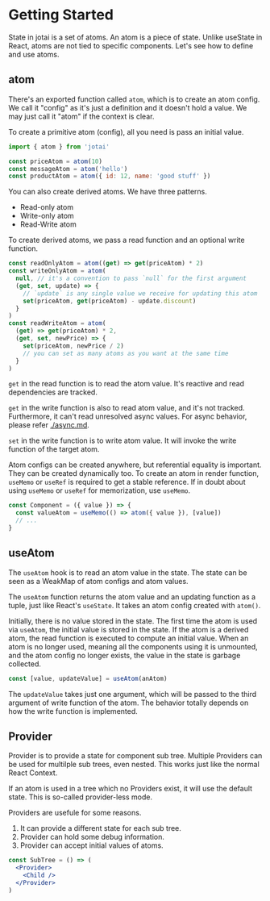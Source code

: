 # Getting Started

State in jotai is a set of atoms.
An atom is a piece of state.
Unlike useState in React, atoms are not tied to specific components.
Let's see how to define and use atoms.

## atom

There's an exported function called `atom`, which is to create
an atom config. We call it "config" as it's just a definition
and it doesn't hold a value. We may just call it "atom" if the context is clear.

To create a primitive atom (config), all you need is pass an initial value.

```js
import { atom } from 'jotai'

const priceAtom = atom(10)
const messageAtom = atom('hello')
const productAtom = atom({ id: 12, name: 'good stuff' })
```

You can also create derived atoms. We have three patterns.

- Read-only atom
- Write-only atom
- Read-Write atom

To create derived atoms, we pass a read function and an optional write function.

```js
const readOnlyAtom = atom((get) => get(priceAtom) * 2)
const writeOnlyAtom = atom(
  null, // it's a convention to pass `null` for the first argument
  (get, set, update) => {
    // `update` is any single value we receive for updating this atom
    set(priceAtom, get(priceAtom) - update.discount)
  }
)
const readWriteAtom = atom(
  (get) => get(priceAtom) * 2,
  (get, set, newPrice) => {
    set(priceAtom, newPrice / 2)
    // you can set as many atoms as you want at the same time
  }
)
```

`get` in the read function is to read the atom value.
It's reactive and read dependencies are tracked.

`get` in the write function is also to read atom value, and it's not tracked.
Furthermore, it can't read unresolved async values.
For async behavior, please refer [./async.md](async.md).

`set` in the write function is to write atom value.
It will invoke the write function of the target atom.

Atom configs can be created anywhere, but referential equality is important.
They can be created dynamically too.
To create an atom in render function, `useMemo` or `useRef` is required to get a stable reference. If in doubt about using `useMemo` or `useRef` for memorization, use `useMemo`.

```jsx
const Component = ({ value }) => {
  const valueAtom = useMemo(() => atom({ value }), [value])
  // ...
}
```

## useAtom

The `useAtom` hook is to read an atom value in the state.
The state can be seen as a WeakMap of atom configs and atom values.

The `useAtom` function returns the atom value and an updating function as a tuple,
just like React's `useState`.
It takes an atom config created with `atom()`.

Initially, there is no value stored in the state.
The first time the atom is used via `useAtom`,
the initial value is stored in the state.
If the atom is a derived atom, the read function is executed to compute an initial value.
When an atom is no longer used, meaning all the components using it is unmounted,
and the atom config no longer exists, the value in the state is garbage collected.

```js
const [value, updateValue] = useAtom(anAtom)
```

The `updateValue` takes just one argument, which will be passed
to the third argument of write function of the atom.
The behavior totally depends on how the write function is implemented.

## Provider

Provider is to provide a state for component sub tree.
Multiple Providers can be used for multilple sub trees, even nested.
This works just like the normal React Context.

If an atom is used in a tree which no Providers exist,
it will use the default state. This is so-called provider-less mode.

Providers are usefule for some reasons.

1. It can provide a different state for each sub tree.
2. Provider can hold some debug information.
3. Provider can accept initial values of atoms.

```jsx
const SubTree = () => (
  <Provider>
    <Child />
  </Provider>
)
```
